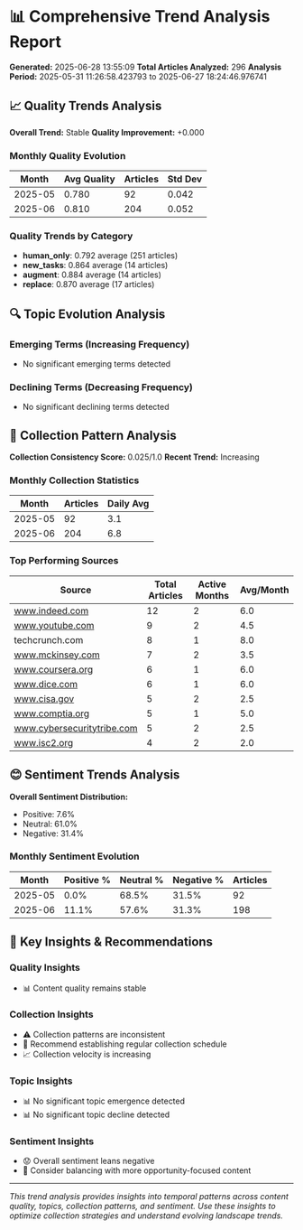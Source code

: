 
# 📊 Comprehensive Trend Analysis Report

**Generated:** 2025-06-28 13:55:09
**Total Articles Analyzed:** 296
**Analysis Period:** 2025-05-31 11:26:58.423793 to 2025-06-27 18:24:46.976741

## 📈 Quality Trends Analysis

**Overall Trend:** Stable
**Quality Improvement:** +0.000

### Monthly Quality Evolution
| Month | Avg Quality | Articles | Std Dev |
|-------|-------------|----------|---------|
| 2025-05 | 0.780 | 92 | 0.042 |
| 2025-06 | 0.810 | 204 | 0.052 |

### Quality Trends by Category
- **human_only**: 0.792 average (251 articles)
- **new_tasks**: 0.864 average (14 articles)
- **augment**: 0.884 average (14 articles)
- **replace**: 0.870 average (17 articles)


## 🔍 Topic Evolution Analysis

### Emerging Terms (Increasing Frequency)
- No significant emerging terms detected

### Declining Terms (Decreasing Frequency)
- No significant declining terms detected


## 📅 Collection Pattern Analysis

**Collection Consistency Score:** 0.025/1.0
**Recent Trend:** Increasing

### Monthly Collection Statistics
| Month | Articles | Daily Avg |
|-------|----------|-----------|
| 2025-05 | 92 | 3.1 |
| 2025-06 | 204 | 6.8 |

### Top Performing Sources
| Source | Total Articles | Active Months | Avg/Month |
|--------|----------------|---------------|-----------|
| www.indeed.com | 12 | 2 | 6.0 |
| www.youtube.com | 9 | 2 | 4.5 |
| techcrunch.com | 8 | 1 | 8.0 |
| www.mckinsey.com | 7 | 2 | 3.5 |
| www.coursera.org | 6 | 1 | 6.0 |
| www.dice.com | 6 | 1 | 6.0 |
| www.cisa.gov | 5 | 2 | 2.5 |
| www.comptia.org | 5 | 1 | 5.0 |
| www.cybersecuritytribe.com | 5 | 2 | 2.5 |
| www.isc2.org | 4 | 2 | 2.0 |

## 😊 Sentiment Trends Analysis

**Overall Sentiment Distribution:**
- Positive: 7.6%
- Neutral: 61.0%  
- Negative: 31.4%

### Monthly Sentiment Evolution
| Month | Positive % | Neutral % | Negative % | Articles |
|-------|------------|-----------|------------|----------|
| 2025-05 | 0.0% | 68.5% | 31.5% | 92 |
| 2025-06 | 11.1% | 57.6% | 31.3% | 198 |

## 🎯 Key Insights & Recommendations

### Quality Insights
- 📊 Content quality remains stable

### Collection Insights
- ⚠️ Collection patterns are inconsistent
- 🎯 Recommend establishing regular collection schedule
- 📈 Collection velocity is increasing

### Topic Insights
- 📊 No significant topic emergence detected
- 📊 No significant topic decline detected

### Sentiment Insights
- 😟 Overall sentiment leans negative
- 🎯 Consider balancing with more opportunity-focused content


---

*This trend analysis provides insights into temporal patterns across content quality, topics, collection patterns, and sentiment. Use these insights to optimize collection strategies and understand evolving landscape trends.*
